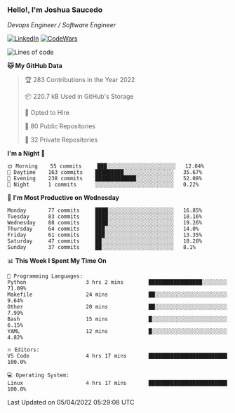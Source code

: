 ### Hello!, I'm Joshua Saucedo
*Devops Engineer / Software Engineer*  

[![LinkedIn](https://img.shields.io/badge/LinkedIn-0073b1?logo=linkedin&style=flat-square&logoColor=white)](https://www.linkedin.com/in/joshua-nathanael-saucedo-uriarte-bb0336169/)
[![CodeWars](https://www.codewars.com/users/joshuansu0897/badges/micro)](https://www.codewars.com/users/joshuansu0897)

<!--START_SECTION:waka-->
![Lines of code](https://img.shields.io/badge/From%20Hello%20World%20I%27ve%20Written-2%20Million%20lines%20of%20code-blue)

**🐱 My GitHub Data** 

> 🏆 283 Contributions in the Year 2022
 > 
> 📦 220.7 kB Used in GitHub's Storage 
 > 
> 💼 Opted to Hire
 > 
> 📜 80 Public Repositories 
 > 
> 🔑 32 Private Repositories  
 > 
**I'm a Night 🦉** 

```text
🌞 Morning    55 commits     ███░░░░░░░░░░░░░░░░░░░░░░   12.04% 
🌆 Daytime    163 commits    █████████░░░░░░░░░░░░░░░░   35.67% 
🌃 Evening    238 commits    █████████████░░░░░░░░░░░░   52.08% 
🌙 Night      1 commits      ░░░░░░░░░░░░░░░░░░░░░░░░░   0.22%

```
📅 **I'm Most Productive on Wednesday** 

```text
Monday       77 commits     ████░░░░░░░░░░░░░░░░░░░░░   16.85% 
Tuesday      83 commits     ████░░░░░░░░░░░░░░░░░░░░░   18.16% 
Wednesday    88 commits     ████░░░░░░░░░░░░░░░░░░░░░   19.26% 
Thursday     64 commits     ███░░░░░░░░░░░░░░░░░░░░░░   14.0% 
Friday       61 commits     ███░░░░░░░░░░░░░░░░░░░░░░   13.35% 
Saturday     47 commits     ██░░░░░░░░░░░░░░░░░░░░░░░   10.28% 
Sunday       37 commits     ██░░░░░░░░░░░░░░░░░░░░░░░   8.1%

```


📊 **This Week I Spent My Time On** 

```text
💬 Programming Languages: 
Python                   3 hrs 2 mins        █████████████████░░░░░░░░   71.09% 
Makefile                 24 mins             ██░░░░░░░░░░░░░░░░░░░░░░░   9.64% 
Other                    20 mins             ██░░░░░░░░░░░░░░░░░░░░░░░   7.99% 
Bash                     15 mins             █░░░░░░░░░░░░░░░░░░░░░░░░   6.15% 
YAML                     12 mins             █░░░░░░░░░░░░░░░░░░░░░░░░   4.82%

🔥 Editors: 
VS Code                  4 hrs 17 mins       █████████████████████████   100.0%

💻 Operating System: 
Linux                    4 hrs 17 mins       █████████████████████████   100.0%

```


 Last Updated on 05/04/2022 05:29:08 UTC
<!--END_SECTION:waka-->
